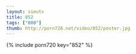 ```yaml
--- 
layout: sieutv
title: 852
tags: ["000"]
thumb: http://porn720.net/video/852/poster.jpg
---
```

{% include porn720 key="852" %} 
